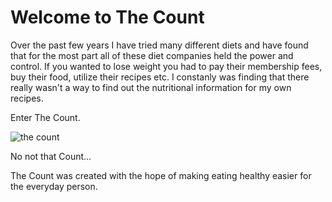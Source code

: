 # Welcome to The Count

Over the past few years I have tried many different diets and have found that for the most part all of these diet companies held the power and control. If you wanted to lose weight you had to pay their membership fees, buy their food, utilize their recipes etc. I constanly was finding that there really wasn't a way to find out the nutritional information for my own recipes. 

Enter The Count. 

![the count](http://vignette3.wikia.nocookie.net/muppet/images/3/3c/CT-p0001-ST.jpg/revision/latest?cb=20060205225316)

No not that Count...

The Count was created with the hope of making eating healthy easier for the everyday person. 



